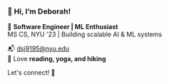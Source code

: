 ### 👋 Hi, I’m Deborah!  

🚀 **Software Engineer | ML Enthusiast**  
MS CS, NYU '23 | Building scalable AI & ML systems  

📬 dsj9195@nyu.edu  
📌 Love **reading, yoga, and hiking**  

Let's connect! 🚀  
<!---
isthatdebbiej/isthatdebbiej is a ✨ special ✨ repository because its `README.md` (this file) appears on your GitHub profile.
You can click the Preview link to take a look at your changes.
--->
